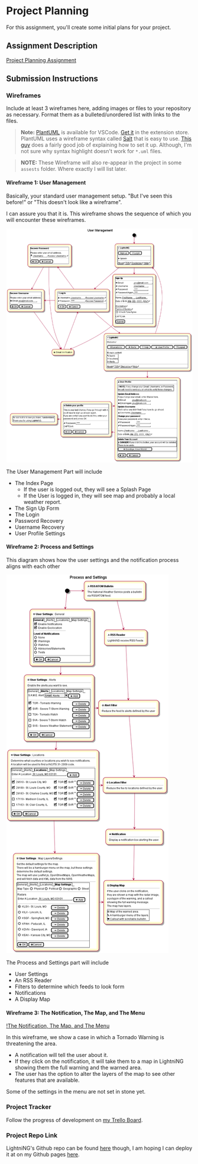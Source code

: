 # Project Planning
For this assignment, you'll create some initial plans for your project.

## Assignment Description
[Project Planning Assignment](https://education.launchcode.org/liftoff/modules/assignments/project-planning)

## Submission Instructions

### Wireframes

Include at least 3 wireframes here, adding images or files to your repository as necessary. Format them as a bulleted/unordered list with links to the files.

<!-- TODO: Use PlantUML to make wireframes -->

> **Note:** [PlantUML](https://plantuml.com/) is available for VSCode. [Get it](https://github.com/qjebbs/vscode-plantuml) in the extension store.
> PlantUML uses a wireframe syntax called [Salt](https://plantuml.com/salt) that is easy to use.
> [This guy](https://www.codeproject.com/Articles/1278703/UML-Made-Easy-with-PlantUML-VS-Code) does a fairly good job of explaining how to set it up. Although, I'm not sure why syntax highlight doesn't work for `*.uml` files.

> **NOTE:** These Wireframe will also re-appear in the project in some `assests` folder. Where exactly I will list later.

#### Wireframe 1: User Management

Basically, your standard user management setup. "But I've seen this before!" or "This doesn't look like a wireframe".

I can assure you that it is. This wireframe shows the sequence of which you will encounter these wireframes.

![User Management](assets/User%20Management.png)

The User Management Part will include
* The Index Page
  * If the user is logged out, they will see a Splash Page
  * If the User is logged in, they will see map and probably a local weather report.
* The Sign Up Form
* The Login
* Password Recovery
* Username Recovery
* User Profile Settings


#### Wireframe 2: Process and Settings

This diagram shows how the user settings and the notification process aligns with each other

![Process and Settings](assets/Process%20and%20Settings.png)

The Process and Settings part will include
* User Settings
* An RSS Reader
* Filters to determine which feeds to look form
* Notifications
* A Display Map

#### Wireframe 3: The Notification, The Map, and The Menu

[!The Notification, The Map, and The Menu](assets/NMM.png)

In this wireframe, we show a case in which a Tornado Warning is threatening the area.

* A notification will tell the user about it.
* If they click on the notification, it will take them to a map in LightniNG showing them the full warning and the warned area.
* The user has the option to alter the layers of the map to see other features that are available.

Some of the settings in the menu are not set in stone yet.

### Project Tracker

<!-- Include a link to your public Trello board. Be sure you have user stories added for at least your first 2-week sprint. -->

Follow the progress of development on [my Trello Board](https://trello.com/b/u6vgjNE5/lightning-liftoff-project).

### Project Repo Link

LightniNG's Github repo can be found [here](https://github.com/jrcharney/lightniNG) though, I am hoping I can deploy it at on my Github pages [here](https://jrcharney.github.io/lightniNG).
